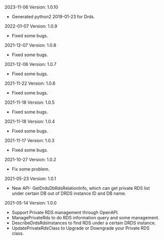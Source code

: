 2023-11-06 Version: 1.0.10
- Generated python2 2019-01-23 for Drds.

2022-01-07 Version: 1.0.9
- Fixed some bugs.

2021-12-07 Version: 1.0.8
- Fixed some bugs.

2021-12-06 Version: 1.0.7
- Fixed some bugs.

2021-11-22 Version: 1.0.6
- Fixed some bugs.

2021-11-18 Version: 1.0.5
- Fixed some bugs.

2021-11-18 Version: 1.0.4
- Fixed some bugs.

2021-11-17 Version: 1.0.3
- Fixed some bugs.

2021-10-27 Version: 1.0.2
- Fix some problem.

2021-05-23 Version: 1.0.1
- New API- GetDrdsDbRdsRelationInfo, which can get private RDS list under certain DB out of DRDS instance ID and DB name.

2021-05-14 Version: 1.0.0
- Support Private RDS management through OpenAPI.
- ManagePrivateRds to do RDS information query and some management.
- DescribeDrdsRdsInstances to find RDS under a certain DRDS instance.
- UpdatePrivateRdsClass to Upgrade or Downgrade your Private RDS class.

